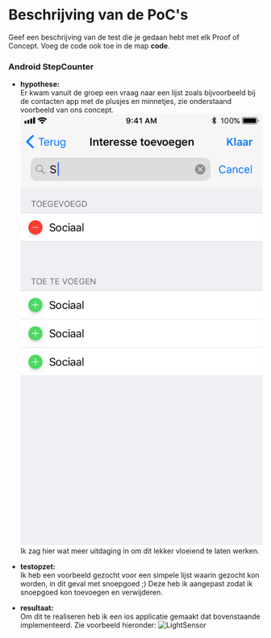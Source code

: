 # Beschrijving van de PoC's


Geef een beschrijving van de test die je gedaan hebt met elk Proof of Concept. Voeg 
 de code ook toe in de map **code**.
 
### Android StepCounter

* **hypothese:**  
Er kwam vanuit de groep een vraag naar een lijst zoals bijvoorbeeld bij de contacten app met de plusjes en minnetjes, zie onderstaand voorbeeld van ons concept. 
![LightSensor](persoonlijkheid_toevoegen.png)
Ik zag hier wat meer uitdaging in om dit lekker vloeiend te laten werken. 

* **testopzet:**  
Ik heb een voorbeeld gezocht voor een simpele lijst waarin gezocht kon worden, in dit geval met snoepgoed ;) 
Deze heb ik aangepast zodat ik snoepgoed kon toevoegen en verwijderen. 

* **resultaat:**  
Om dit te realiseren heb ik een ios applicatie gemaakt dat bovenstaande implementeerd. Zie voorbeeld hieronder:
![LightSensor](RGZY6151.gif)
